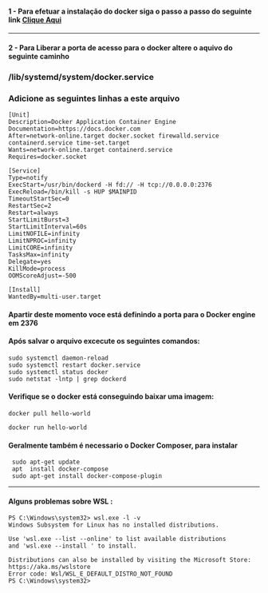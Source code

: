#### 1 - Para efetuar a instalação do docker siga o passo a passo do seguinte link [Clique Aqui](https://phoenixnap.com/kb/install-docker-on-ubuntu-20-04)

---

#### 2 - Para Liberar a porta de acesso para o docker altere o aquivo do seguinte caminho

### /lib/systemd/system/docker.service

### Adicione as seguintes linhas a este arquivo

```
[Unit]
Description=Docker Application Container Engine
Documentation=https://docs.docker.com
After=network-online.target docker.socket firewalld.service containerd.service time-set.target
Wants=network-online.target containerd.service
Requires=docker.socket

[Service]
Type=notify
ExecStart=/usr/bin/dockerd -H fd:// -H tcp://0.0.0.0:2376
ExecReload=/bin/kill -s HUP $MAINPID
TimeoutStartSec=0
RestartSec=2
Restart=always
StartLimitBurst=3
StartLimitInterval=60s
LimitNOFILE=infinity
LimitNPROC=infinity
LimitCORE=infinity
TasksMax=infinity
Delegate=yes
KillMode=process
OOMScoreAdjust=-500

[Install]
WantedBy=multi-user.target

```

#### Apartir deste momento voce está definindo a porta para o Docker engine em 2376

#### Após salvar o arquivo excecute os seguintes comandos:

```
sudo systemctl daemon-reload
sudo systemctl restart docker.service
sudo systemctl status docker
sudo netstat -lntp | grep dockerd
```

#### Verifique se o docker está conseguindo baixar uma imagem:

```
docker pull hello-world

docker run hello-world
```

#### Geralmente também é necessario o Docker Composer, para instalar

```
 sudo apt-get update
 apt  install docker-compose
 sudo apt-get install docker-compose-plugin
```

---

#### Alguns problemas sobre WSL :

```
PS C:\Windows\system32> wsl.exe -l -v
Windows Subsystem for Linux has no installed distributions.

Use 'wsl.exe --list --online' to list available distributions
and 'wsl.exe --install ' to install.

Distributions can also be installed by visiting the Microsoft Store:
https://aka.ms/wslstore
Error code: Wsl/WSL_E_DEFAULT_DISTRO_NOT_FOUND
PS C:\Windows\system32>
```
